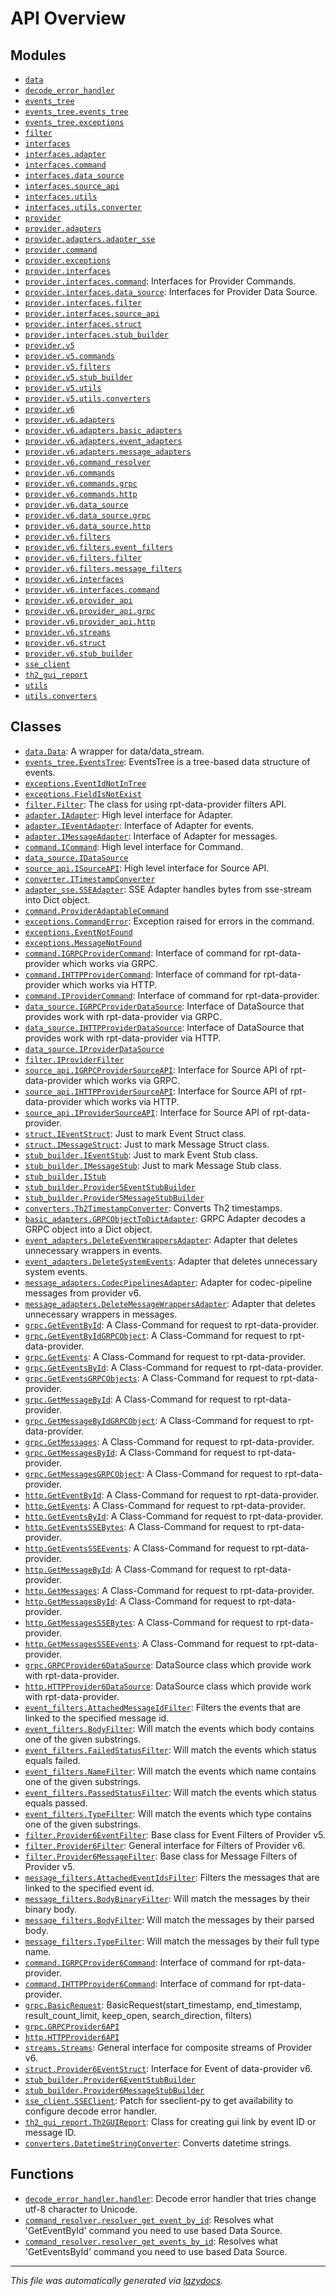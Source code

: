<!-- markdownlint-disable -->

# API Overview

## Modules

- [`data`](./data.md#module-data)
- [`decode_error_handler`](./decode_error_handler.md#module-decode_error_handler)
- [`events_tree`](./events_tree.md#module-events_tree)
- [`events_tree.events_tree`](./events_tree.events_tree.md#module-events_treeevents_tree)
- [`events_tree.exceptions`](./events_tree.exceptions.md#module-events_treeexceptions)
- [`filter`](./filter.md#module-filter)
- [`interfaces`](./interfaces.md#module-interfaces)
- [`interfaces.adapter`](./interfaces.adapter.md#module-interfacesadapter)
- [`interfaces.command`](./interfaces.command.md#module-interfacescommand)
- [`interfaces.data_source`](./interfaces.data_source.md#module-interfacesdata_source)
- [`interfaces.source_api`](./interfaces.source_api.md#module-interfacessource_api)
- [`interfaces.utils`](./interfaces.utils.md#module-interfacesutils)
- [`interfaces.utils.converter`](./interfaces.utils.converter.md#module-interfacesutilsconverter)
- [`provider`](./provider.md#module-provider)
- [`provider.adapters`](./provider.adapters.md#module-provideradapters)
- [`provider.adapters.adapter_sse`](./provider.adapters.adapter_sse.md#module-provideradaptersadapter_sse)
- [`provider.command`](./provider.command.md#module-providercommand)
- [`provider.exceptions`](./provider.exceptions.md#module-providerexceptions)
- [`provider.interfaces`](./provider.interfaces.md#module-providerinterfaces)
- [`provider.interfaces.command`](./provider.interfaces.command.md#module-providerinterfacescommand): Interfaces for Provider Commands.
- [`provider.interfaces.data_source`](./provider.interfaces.data_source.md#module-providerinterfacesdata_source): Interfaces for Provider Data Source.
- [`provider.interfaces.filter`](./provider.interfaces.filter.md#module-providerinterfacesfilter)
- [`provider.interfaces.source_api`](./provider.interfaces.source_api.md#module-providerinterfacessource_api)
- [`provider.interfaces.struct`](./provider.interfaces.struct.md#module-providerinterfacesstruct)
- [`provider.interfaces.stub_builder`](./provider.interfaces.stub_builder.md#module-providerinterfacesstub_builder)
- [`provider.v5`](./provider.v5.md#module-providerv5)
- [`provider.v5.commands`](./provider.v5.commands.md#module-providerv5commands)
- [`provider.v5.filters`](./provider.v5.filters.md#module-providerv5filters)
- [`provider.v5.stub_builder`](./provider.v5.stub_builder.md#module-providerv5stub_builder)
- [`provider.v5.utils`](./provider.v5.utils.md#module-providerv5utils)
- [`provider.v5.utils.converters`](./provider.v5.utils.converters.md#module-providerv5utilsconverters)
- [`provider.v6`](./provider.v6.md#module-providerv6)
- [`provider.v6.adapters`](./provider.v6.adapters.md#module-providerv6adapters)
- [`provider.v6.adapters.basic_adapters`](./provider.v6.adapters.basic_adapters.md#module-providerv6adaptersbasic_adapters)
- [`provider.v6.adapters.event_adapters`](./provider.v6.adapters.event_adapters.md#module-providerv6adaptersevent_adapters)
- [`provider.v6.adapters.message_adapters`](./provider.v6.adapters.message_adapters.md#module-providerv6adaptersmessage_adapters)
- [`provider.v6.command_resolver`](./provider.v6.command_resolver.md#module-providerv6command_resolver)
- [`provider.v6.commands`](./provider.v6.commands.md#module-providerv6commands)
- [`provider.v6.commands.grpc`](./provider.v6.commands.grpc.md#module-providerv6commandsgrpc)
- [`provider.v6.commands.http`](./provider.v6.commands.http.md#module-providerv6commandshttp)
- [`provider.v6.data_source`](./provider.v6.data_source.md#module-providerv6data_source)
- [`provider.v6.data_source.grpc`](./provider.v6.data_source.grpc.md#module-providerv6data_sourcegrpc)
- [`provider.v6.data_source.http`](./provider.v6.data_source.http.md#module-providerv6data_sourcehttp)
- [`provider.v6.filters`](./provider.v6.filters.md#module-providerv6filters)
- [`provider.v6.filters.event_filters`](./provider.v6.filters.event_filters.md#module-providerv6filtersevent_filters)
- [`provider.v6.filters.filter`](./provider.v6.filters.filter.md#module-providerv6filtersfilter)
- [`provider.v6.filters.message_filters`](./provider.v6.filters.message_filters.md#module-providerv6filtersmessage_filters)
- [`provider.v6.interfaces`](./provider.v6.interfaces.md#module-providerv6interfaces)
- [`provider.v6.interfaces.command`](./provider.v6.interfaces.command.md#module-providerv6interfacescommand)
- [`provider.v6.provider_api`](./provider.v6.provider_api.md#module-providerv6provider_api)
- [`provider.v6.provider_api.grpc`](./provider.v6.provider_api.grpc.md#module-providerv6provider_apigrpc)
- [`provider.v6.provider_api.http`](./provider.v6.provider_api.http.md#module-providerv6provider_apihttp)
- [`provider.v6.streams`](./provider.v6.streams.md#module-providerv6streams)
- [`provider.v6.struct`](./provider.v6.struct.md#module-providerv6struct)
- [`provider.v6.stub_builder`](./provider.v6.stub_builder.md#module-providerv6stub_builder)
- [`sse_client`](./sse_client.md#module-sse_client)
- [`th2_gui_report`](./th2_gui_report.md#module-th2_gui_report)
- [`utils`](./utils.md#module-utils)
- [`utils.converters`](./utils.converters.md#module-utilsconverters)

## Classes

- [`data.Data`](./data.md#class-data): A wrapper for data/data_stream.
- [`events_tree.EventsTree`](./events_tree.events_tree.md#class-eventstree): EventsTree is a tree-based data structure of events.
- [`exceptions.EventIdNotInTree`](./events_tree.exceptions.md#class-eventidnotintree)
- [`exceptions.FieldIsNotExist`](./events_tree.exceptions.md#class-fieldisnotexist)
- [`filter.Filter`](./filter.md#class-filter): The class for using rpt-data-provider filters API.
- [`adapter.IAdapter`](./interfaces.adapter.md#class-iadapter): High level interface for Adapter.
- [`adapter.IEventAdapter`](./interfaces.adapter.md#class-ieventadapter): Interface of Adapter for events.
- [`adapter.IMessageAdapter`](./interfaces.adapter.md#class-imessageadapter): Interface of Adapter for messages.
- [`command.ICommand`](./interfaces.command.md#class-icommand): High level interface for Command.
- [`data_source.IDataSource`](./interfaces.data_source.md#class-idatasource)
- [`source_api.ISourceAPI`](./interfaces.source_api.md#class-isourceapi): High level interface for Source API.
- [`converter.ITimestampConverter`](./interfaces.utils.converter.md#class-itimestampconverter)
- [`adapter_sse.SSEAdapter`](./provider.adapters.adapter_sse.md#class-sseadapter): SSE Adapter handles bytes from sse-stream into Dict object.
- [`command.ProviderAdaptableCommand`](./provider.command.md#class-provideradaptablecommand)
- [`exceptions.CommandError`](./provider.exceptions.md#class-commanderror): Exception raised for errors in the command.
- [`exceptions.EventNotFound`](./provider.exceptions.md#class-eventnotfound)
- [`exceptions.MessageNotFound`](./provider.exceptions.md#class-messagenotfound)
- [`command.IGRPCProviderCommand`](./provider.interfaces.command.md#class-igrpcprovidercommand): Interface of command for rpt-data-provider which works via GRPC.
- [`command.IHTTPProviderCommand`](./provider.interfaces.command.md#class-ihttpprovidercommand): Interface of command for rpt-data-provider which works via HTTP.
- [`command.IProviderCommand`](./provider.interfaces.command.md#class-iprovidercommand): Interface of command for rpt-data-provider.
- [`data_source.IGRPCProviderDataSource`](./provider.interfaces.data_source.md#class-igrpcproviderdatasource): Interface of DataSource that provides work with rpt-data-provider via GRPC.
- [`data_source.IHTTPProviderDataSource`](./provider.interfaces.data_source.md#class-ihttpproviderdatasource): Interface of DataSource that provides work with rpt-data-provider via HTTP.
- [`data_source.IProviderDataSource`](./provider.interfaces.data_source.md#class-iproviderdatasource)
- [`filter.IProviderFilter`](./provider.interfaces.filter.md#class-iproviderfilter)
- [`source_api.IGRPCProviderSourceAPI`](./provider.interfaces.source_api.md#class-igrpcprovidersourceapi): Interface for Source API of rpt-data-provider which works via GRPC.
- [`source_api.IHTTPProviderSourceAPI`](./provider.interfaces.source_api.md#class-ihttpprovidersourceapi): Interface for Source API of rpt-data-provider which works via HTTP.
- [`source_api.IProviderSourceAPI`](./provider.interfaces.source_api.md#class-iprovidersourceapi): Interface for Source API of rpt-data-provider.
- [`struct.IEventStruct`](./provider.interfaces.struct.md#class-ieventstruct): Just to mark Event Struct class.
- [`struct.IMessageStruct`](./provider.interfaces.struct.md#class-imessagestruct): Just to mark Message Struct class.
- [`stub_builder.IEventStub`](./provider.interfaces.stub_builder.md#class-ieventstub): Just to mark Event Stub class.
- [`stub_builder.IMessageStub`](./provider.interfaces.stub_builder.md#class-imessagestub): Just to mark Message Stub class.
- [`stub_builder.IStub`](./provider.interfaces.stub_builder.md#class-istub)
- [`stub_builder.Provider5EventStubBuilder`](./provider.v5.stub_builder.md#class-provider5eventstubbuilder)
- [`stub_builder.Provider5MessageStubBuilder`](./provider.v5.stub_builder.md#class-provider5messagestubbuilder)
- [`converters.Th2TimestampConverter`](./provider.v5.utils.converters.md#class-th2timestampconverter): Converts Th2 timestamps.
- [`basic_adapters.GRPCObjectToDictAdapter`](./provider.v6.adapters.basic_adapters.md#class-grpcobjecttodictadapter): GRPC Adapter decodes a GRPC object into a Dict object.
- [`event_adapters.DeleteEventWrappersAdapter`](./provider.v6.adapters.event_adapters.md#class-deleteeventwrappersadapter): Adapter that deletes unnecessary wrappers in events.
- [`event_adapters.DeleteSystemEvents`](./provider.v6.adapters.event_adapters.md#class-deletesystemevents): Adapter that deletes unnecessary system events.
- [`message_adapters.CodecPipelinesAdapter`](./provider.v6.adapters.message_adapters.md#class-codecpipelinesadapter): Adapter for codec-pipeline messages from provider v6.
- [`message_adapters.DeleteMessageWrappersAdapter`](./provider.v6.adapters.message_adapters.md#class-deletemessagewrappersadapter): Adapter that deletes unnecessary wrappers in messages.
- [`grpc.GetEventById`](./provider.v6.commands.grpc.md#class-geteventbyid): A Class-Command for request to rpt-data-provider.
- [`grpc.GetEventByIdGRPCObject`](./provider.v6.commands.grpc.md#class-geteventbyidgrpcobject): A Class-Command for request to rpt-data-provider.
- [`grpc.GetEvents`](./provider.v6.commands.grpc.md#class-getevents): A Class-Command for request to rpt-data-provider.
- [`grpc.GetEventsById`](./provider.v6.commands.grpc.md#class-geteventsbyid): A Class-Command for request to rpt-data-provider.
- [`grpc.GetEventsGRPCObjects`](./provider.v6.commands.grpc.md#class-geteventsgrpcobjects): A Class-Command for request to rpt-data-provider.
- [`grpc.GetMessageById`](./provider.v6.commands.grpc.md#class-getmessagebyid): A Class-Command for request to rpt-data-provider.
- [`grpc.GetMessageByIdGRPCObject`](./provider.v6.commands.grpc.md#class-getmessagebyidgrpcobject): A Class-Command for request to rpt-data-provider.
- [`grpc.GetMessages`](./provider.v6.commands.grpc.md#class-getmessages): A Class-Command for request to rpt-data-provider.
- [`grpc.GetMessagesById`](./provider.v6.commands.grpc.md#class-getmessagesbyid): A Class-Command for request to rpt-data-provider.
- [`grpc.GetMessagesGRPCObject`](./provider.v6.commands.grpc.md#class-getmessagesgrpcobject): A Class-Command for request to rpt-data-provider.
- [`http.GetEventById`](./provider.v6.commands.http.md#class-geteventbyid): A Class-Command for request to rpt-data-provider.
- [`http.GetEvents`](./provider.v6.commands.http.md#class-getevents): A Class-Command for request to rpt-data-provider.
- [`http.GetEventsById`](./provider.v6.commands.http.md#class-geteventsbyid): A Class-Command for request to rpt-data-provider.
- [`http.GetEventsSSEBytes`](./provider.v6.commands.http.md#class-geteventsssebytes): A Class-Command for request to rpt-data-provider.
- [`http.GetEventsSSEEvents`](./provider.v6.commands.http.md#class-geteventssseevents): A Class-Command for request to rpt-data-provider.
- [`http.GetMessageById`](./provider.v6.commands.http.md#class-getmessagebyid): A Class-Command for request to rpt-data-provider.
- [`http.GetMessages`](./provider.v6.commands.http.md#class-getmessages): A Class-Command for request to rpt-data-provider.
- [`http.GetMessagesById`](./provider.v6.commands.http.md#class-getmessagesbyid): A Class-Command for request to rpt-data-provider.
- [`http.GetMessagesSSEBytes`](./provider.v6.commands.http.md#class-getmessagesssebytes): A Class-Command for request to rpt-data-provider.
- [`http.GetMessagesSSEEvents`](./provider.v6.commands.http.md#class-getmessagessseevents): A Class-Command for request to rpt-data-provider.
- [`grpc.GRPCProvider6DataSource`](./provider.v6.data_source.grpc.md#class-grpcprovider6datasource): DataSource class which provide work with rpt-data-provider.
- [`http.HTTPProvider6DataSource`](./provider.v6.data_source.http.md#class-httpprovider6datasource): DataSource class which provide work with rpt-data-provider.
- [`event_filters.AttachedMessageIdFilter`](./provider.v6.filters.event_filters.md#class-attachedmessageidfilter): Filters the events that are linked to the specified message id.
- [`event_filters.BodyFilter`](./provider.v6.filters.event_filters.md#class-bodyfilter): Will match the events which body contains one of the given substrings.
- [`event_filters.FailedStatusFilter`](./provider.v6.filters.event_filters.md#class-failedstatusfilter): Will match the events which status equals failed.
- [`event_filters.NameFilter`](./provider.v6.filters.event_filters.md#class-namefilter): Will match the events which name contains one of the given substrings.
- [`event_filters.PassedStatusFilter`](./provider.v6.filters.event_filters.md#class-passedstatusfilter): Will match the events which status equals passed.
- [`event_filters.TypeFilter`](./provider.v6.filters.event_filters.md#class-typefilter): Will match the events which type contains one of the given substrings.
- [`filter.Provider6EventFilter`](./provider.v6.filters.filter.md#class-provider6eventfilter): Base class for Event Filters of Provider v5.
- [`filter.Provider6Filter`](./provider.v6.filters.filter.md#class-provider6filter): General interface for Filters of Provider v6.
- [`filter.Provider6MessageFilter`](./provider.v6.filters.filter.md#class-provider6messagefilter): Base class for Message Filters of Provider v5.
- [`message_filters.AttachedEventIdsFilter`](./provider.v6.filters.message_filters.md#class-attachedeventidsfilter): Filters the messages that are linked to the specified event id.
- [`message_filters.BodyBinaryFilter`](./provider.v6.filters.message_filters.md#class-bodybinaryfilter): Will match the messages by their binary body.
- [`message_filters.BodyFilter`](./provider.v6.filters.message_filters.md#class-bodyfilter): Will match the messages by their parsed body.
- [`message_filters.TypeFilter`](./provider.v6.filters.message_filters.md#class-typefilter): Will match the messages by their full type name.
- [`command.IGRPCProvider6Command`](./provider.v6.interfaces.command.md#class-igrpcprovider6command): Interface of command for rpt-data-provider.
- [`command.IHTTPProvider6Command`](./provider.v6.interfaces.command.md#class-ihttpprovider6command): Interface of command for rpt-data-provider.
- [`grpc.BasicRequest`](./provider.v6.provider_api.grpc.md#class-basicrequest): BasicRequest(start_timestamp, end_timestamp, result_count_limit, keep_open, search_direction, filters)
- [`grpc.GRPCProvider6API`](./provider.v6.provider_api.grpc.md#class-grpcprovider6api)
- [`http.HTTPProvider6API`](./provider.v6.provider_api.http.md#class-httpprovider6api)
- [`streams.Streams`](./provider.v6.streams.md#class-streams): General interface for composite streams of Provider v6.
- [`struct.Provider6EventStruct`](./provider.v6.struct.md#class-provider6eventstruct): Interface for Event of data-provider v6.
- [`stub_builder.Provider6EventStubBuilder`](./provider.v6.stub_builder.md#class-provider6eventstubbuilder)
- [`stub_builder.Provider6MessageStubBuilder`](./provider.v6.stub_builder.md#class-provider6messagestubbuilder)
- [`sse_client.SSEClient`](./sse_client.md#class-sseclient): Patch for sseclient-py to get availability to configure decode error handler.
- [`th2_gui_report.Th2GUIReport`](./th2_gui_report.md#class-th2guireport): Class for creating gui link by event ID or message ID.
- [`converters.DatetimeStringConverter`](./utils.converters.md#class-datetimestringconverter): Converts datetime strings.

## Functions

- [`decode_error_handler.handler`](./decode_error_handler.md#function-handler): Decode error handler that tries change utf-8 character to Unicode.
- [`command_resolver.resolver_get_event_by_id`](./provider.v6.command_resolver.md#function-resolver_get_event_by_id): Resolves what 'GetEventById' command you need to use based Data Source.
- [`command_resolver.resolver_get_events_by_id`](./provider.v6.command_resolver.md#function-resolver_get_events_by_id): Resolves what 'GetEventsById' command you need to use based Data Source.


---

_This file was automatically generated via [lazydocs](https://github.com/ml-tooling/lazydocs)._
